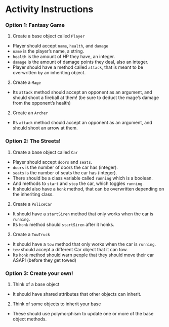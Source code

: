 # Activity Instructions
### Option 1: Fantasy Game
1. Create a base object called `Player`
  * Player should accept `name`, `health`, and `damage`
  * `name` is the player’s name, a string.
  * `health` is the amount of HP they have, an integer.
  * `damage` is the amount of damage points they deal, also an integer.
  * Player should have a method called `attack`, that is meant to be overwritten by an inheriting object. 

2. Create a `Mage`
  * Its `attack` method should accept an opponent as an argument, and should shoot a fireball at them! (be sure to deduct the mage’s damage from the opponent’s health)

2. Create an `Archer`
  * Its `attack` method should accept an opponent as an argument, and should shoot an arrow at them.


### Option 2: The Streets!
1. Create a base object called ```Car```
  * Player should accept `doors` and `seats`.
  * `doors` is the number of doors the car has (integer).
  * `seats` is the number of seats the car has (integer).
  * There should be a class variable called `running` which is a boolean.
  * And methods to `start` and `stop` the car, which toggles `running`.
  * It should also have a `honk` method, that can be overwritten depending on the inheriting class.

2. Create a `PoliceCar`
  * It should have a `startSiren` method that only works when the car is `running`.
  * Its `honk` method should `startSiren` after it honks.

2. Create a `TowTruck`
  * It should have a `tow` method that only works when the car is `running`.
  * `tow` should accept a different Car object that it can tow.
  * Its `honk` method should warn people that they should move their car ASAP! (before they get towed)

### Option 3: Create your own!
1. Think of a base object
  * It should have shared attributes that other objects can inherit.

2. Think of some objects to inherit your base
  * These should use polymorphism to update one or more of the base object methods.
